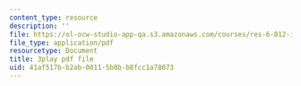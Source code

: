 ```yaml
---
content_type: resource
description: ''
file: https://ol-ocw-studio-app-qa.s3.amazonaws.com/courses/res-6-012-introduction-to-probability-spring-2018/41af517bb2ab00115b0bb8fcc1a78073_hDfZF64wic.pdf
file_type: application/pdf
resourcetype: Document
title: 3play pdf file
uid: 41af517b-b2ab-0011-5b0b-b8fcc1a78073
---
```

